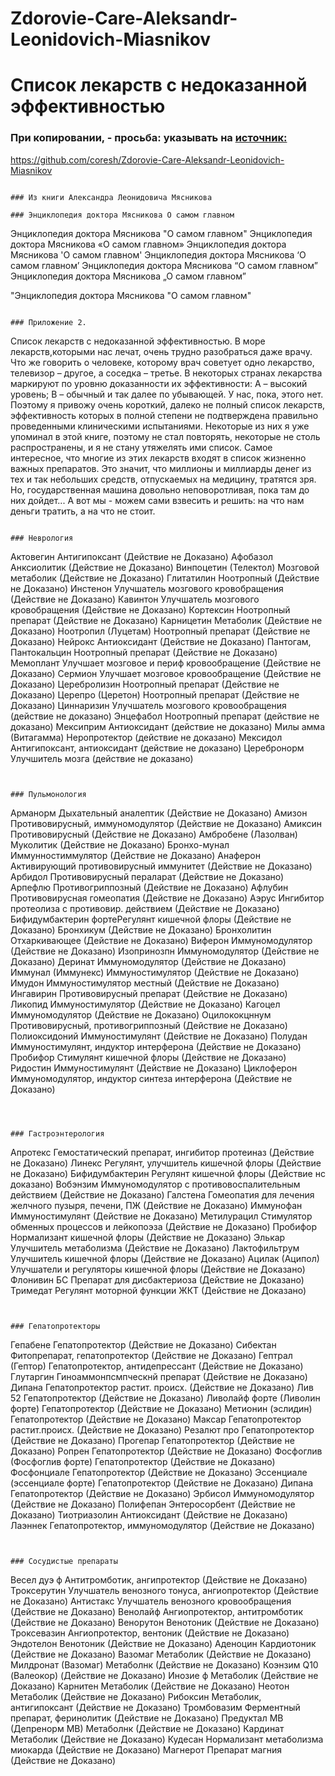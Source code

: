 # Zdorovie-Care-Aleksandr-Leonidovich-Miasnikov

# Список лекарств с недоказанной эффективностью

### При копировании, - просьба: указывать на [источник:](https://github.com/coresh/Zdorovie-Care-Aleksandr-Leonidovich-Miasnikov)
https://github.com/coresh/Zdorovie-Care-Aleksandr-Leonidovich-Miasnikov

```

### Из книги Александра Леонидовича Мясникова

### Энциклопедия доктора Мясникова О самом главном
```
Энциклопедия доктора Мясникова "О самом главном"
Энциклопедия доктора Мясникова «О самом главном»
Энциклопедия доктора Мясникова 'О самом главном'
Энциклопедия доктора Мясникова ‘О самом главном’
Энциклопедия доктора Мясникова “О самом главном”
Энциклопедия доктора Мясникова „О самом главном”

"Энциклопедия доктора Мясникова "О самом главном"
```

### Приложение 2.

```
Список лекарств с недоказанной эффективностью. В море лекарств,которыми нас
лечат, очень трудно разобраться даже врачу. Что же говорить о человеке, которому
врач советует одно лекарство, телевизор – другое, а соседка – третье. В некоторых
странах лекарства маркируют по уровню доказанности их эффективности:
А – высокий уровень;
В – обычный
и так далее по убывающей. У нас, пока, этого нет. Поэтому я
привожу очень короткий, далеко не полный список лекарств, эффективность которых в
полной степени не подтверждена правильно проведенными клиническими испытаниями.
Некоторые из них я уже упоминал в этой книге, поэтому не стал повторять,
некоторые не столь распространены, и я не стану утяжелять ими список.  Самое
интересное, что многие из этих лекарств входят в список жизненно важных
препаратов. Это значит, что миллионы и миллиарды денег из тех и так небольших
средств, отпускаемых на медицину, тратятся зря.  Но, государственная машина
довольно неповоротливая, пока там до них дойдет... А вот мы - можем сами взвесить и
решить: на что нам деньги тратить, а на что не стоит.
```

### Неврология    
```
Актовегин              Антигипоксант                            (Действие не Доказано)
Афобазол               Анксиолитик                              (Действие не Доказано)
Винпоцетин (Телектол)  Мозговой метаболик                       (Действие не Доказано)
Глитатилин             Ноотропный                               (Действие не Доказано)
Инстенон               Улучшатель мозгового кровобращения       (Действие не Доказано)
Кавинтон               Улучшатель мозгового кровобращения       (Действие не Доказано)
Кортексин              Ноотропный препарат                      (Действие не Доказано)
Карницетин             Метаболик                                (Действие не Доказано)
Ноотропил (Луцетам)    Ноотропный препарат                      (Действие не Доказано)
Нейрокс                Антиоксидант                             (Действие не Доказано)
Пантогам, Пантокальцин Ноотропный препарат                      (Действие не Доказано)
Мемоплант              Улучшает мозговое и периф кровообращение (Действие не Доказано)
Сермион                Улучшает мозговое кровообращение         (Действие не Доказано)
Церебролизин           Ноотропный препарат                      (Действие не Доказано)
Церепро (Церетон)      Ноотропный препарат                      (Действие не Доказано)
Циннаризин             Улучшатель мозгового кровообращения      (действие не доказано)
Энцефабол              Ноотропный препарат                      (действие не доказано)
Мексиприм              Антиоксидант                             (действие не доказано)
Милы амма (Витагамма)  Неропротектор                            (действие не доказано)
Мексидол               Антигипоксант, антиоксидант              (действие не доказано)
Церебронорм            Улучшитель мозга                         (действие не доказано)
```


### Пульмонология    

```
Арманорм             Дыхательный аналептик                         (Действие не Доказано)
Амизон               Противовирусный, иммуномодулятор              (Действие не Доказано)
Амиксин              Противовирусный                               (Действие не Доказано)
Амбробене (Лазолван) Муколитик                                     (Действие не Доказано)
Бронхо-мунал         Иммунностиммулятор                            (Действие не Доказано)
Анаферон             Активирующий противовирусный иммунитет        (Действие не Доказано)
Арбидол              Противовирусный пераларат                     (Действие не Доказано)
Арпефлю              Противогриппозный                             (Действие не Доказано)
Афлубин              Противовирусная гомеопатия                    (Действие не Доказано)
Аэрус                Ингибитор протеолиза с противовир. действием  (Действие не Доказано)
Бифидумбактерин фортеРегулянт кишечной флоры                       (Действие не Доказано)
Бронхикум                                                          (Действие не Доказано)
Бронхолитин          Отхаркивающее                                 (Действие не Доказано)
Виферон              Иммуномодулятор                               (Действие не Доказано)
Изопринозпн          Иммуномодулятор                               (Действие не Доказано)
Деринат              Иммуномодулятор                               (Действие не Доказано)
Иммунал (Иммунекс)   Иммуностимулятор                              (Действие не Доказано)
Имудон               Иммуностимулятор местный                      (Действие не Доказано)
Ингавирин            Противовирусный препарат                      (Действие не Доказано)
Ликопид              Иммуностимулятор                              (Действие не Доказано)
Кагоцел              Иммуномодулятор                               (Действие не Доказано)
Оцилококцннум        Противовирусный, противогриппозный            (Действие не Доказано)
Полиоксидоний        Иммуностимулянт                               (Действие не Доказано)
Полудан              Иммуностимулянт, индуктор интерферона         (Действие не Доказано)
Пробифор             Стимулянт кишечной флоры                      (Действие не Доказано)
Ридостин             Иммуностимулянт                               (Действие не Доказано)
Циклоферон           Иммуномодулятор, индуктор синтеза интерферона (Действие не Доказано)
```



### Гастроэнтерология

```
Апротекс        Гемостатический препарат, ингибитор протеиназ      (Действие не Доказано)
Линекс          Регулянт, улучшитель кишечной флоры                (Действие не Доказано)
Бифидумбактерин Регулянт кишечной флоры                            (Действие нс доказано)
Вобэнзим        Иммуномодулятор с противовоспалительным действием  (Действие не Доказано)
Галстена        Гомеопатия для лечения желчного пузыря, печени, ПЖ (Действие не Доказано)
Иммунофан       Иммуностимулянт                                    (Действие не Доказано)
Метилурацил     Стимулятор обменных процессов и лейкопоэза         (Действие не Доказано)
Пробифор        Нормализант кишечной флоры                         (Действие не Доказано)
Элькар          Улучшитель метаболизма                             (Действие не Доказано)
Лактофильтрум   Улучшитель кишечной флоры                          (Действие не Доказано)
Ацилак (Аципол) Улучшатели и регуляторы кишечной флоры             (Действие не Доказано)
Флонивин БС     Препарат для дисбактериоза                         (Действие не Доказано)
Тримедат        Регулянт моторной функции ЖКТ                      (Действие не Доказано)
```
    

### Гепатопротекторы    

```
Гепабене                        Гепатопротектор                    (Действие не Доказано)
Сибектан                        Фитопрепарат, гепатопротектор      (Действие не Доказано)
Гептрал (Гептор)                Гепатопротектор, антидепрессант    (Действие не Доказано)
Глутаргин                       Гиноаммонпсмпческнй препарат       (Действие не Доказано)
Дипана                          Гепатопротектор растит. происх.    (Действие не Доказано)
Лив 52                          Гепатопротектор                    (Действие не Доказано)
Ливолайф форте (Ливолин форте)  Гепатопротектор                    (Действие не Доказано)
Метионин (эслидин)              Гепатопротектор                    (Действие не Доказано)
Максар                          Гепатопротектор растит.происх.     (Действие не Доказано)
Резалют про                     Гепатопротектор                    (Действие не Доказано)
Прогепар                        Гепатопротектор                    (Действие не Доказано)
Ропрен                          Гепатопротектор                    (Действие не Доказано)
Фосфоглив (Фосфоглив форте)     Гепатопротектор                    (Действие не Доказано)
Фосфонциале                     Гепатопротектор                    (Действие не Доказано)
Эссенциале (эссенциале форте)   Гепатопротектор                    (Действие не Доказано)
Дипана                          Гепатопротектор                    (Действие не Доказано)
Эрбисол                         Иммуномодулятор                    (Действие не Доказано)
Полифепан                       Энтеросорбент                      (Действие не Доказано)
Тиотриазолин                    Антиоксидант                       (Действие не Доказано)
Лаэннек                         Гепатопротектор, иммуномодулятор   (Действие не Доказано)
```


### Сосудистые препараты    

```
Весел дуэ ф                 Антитромботик, ангипротектор                (Действие не Доказано)
Троксерутин                 Улучшатель венозного тонуса, ангиопротектор (Действие не Доказано)
Антистакс                   Улучшатель венозного кровообращения         (Действие не Доказано)
Венолайф                    Ангиопротектор, антитромботик               (Действие не Доказано)
Венорутон                   Венотоник                                   (Действие не Доказано)
Троксевазин                 Ангиопротектор, вентоник                    (Действие не Доказано)
Эндотелон                   Венотоник                                   (Действие не Доказано)
Аденоцин                    Кардиотоник                                 (Действие не Доказано)
Вазомаг                     Метаболик                                   (Действие не Доказано)
Милдронат (Вазомаг)         Метаболнк                                   (Действие не Доказано)
Коэнзим Q10 (Валеокор)                                                  (Действие не Доказано)
Инозие ф                    Метаболик                                   (Действие не Доказано)
Карнитен                    Метаболик                                   (Действие не Доказано)
Неотон                      Метаболик                                   (Действие не Доказано)
Рибоксин                    Метаболик, антигипоксант                    (Действие не Доказано)
Тромбовазим                 Ферментный препарат, феринолитик            (Действие не Доказано)
Предуктал МВ (Депренорм МВ) Метаболнк                                   (Действие не Доказано)
Кардинат                    Метаболик                                   (Действие не Доказано)
Кудесан                     Нормализант метаболизма миокарда            (Действие не Доказано)
Магнерот                    Препарат магния                             (Действие не Доказано)
```

